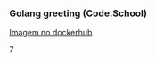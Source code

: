 ### Golang greeting (Code.School)

[Imagem no dockerhub](https://hub.docker.com/r/josecjr/golanggreeting)

7
